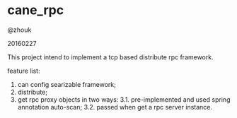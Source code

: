 # cane_rpc
@zhouk

20160227

This project intend to implement a tcp based distribute rpc framework.

feature list:
1. can config searizable framework;
2. distribute;
3. get rpc proxy objects in two ways:
	3.1. pre-implemented and used spring annotation auto-scan;
	3.2. passed when get a rpc server instance.
